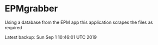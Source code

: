 # EPMgrabber
Using a database from the EPM app this application scrapes the files as required


Latest backup: Sun Sep 1 10:46:01 UTC 2019
